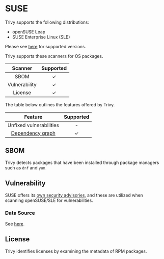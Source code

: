 # SUSE
Trivy supports the following distributions:

- openSUSE Leap
- SUSE Enterprise Linux (SLE)

Please see [here](index.md#supported-os) for supported versions.

Trivy supports these scanners for OS packages.

|    Scanner    | Supported |
| :-----------: | :-------: |
|     SBOM      |     ✓     |
| Vulnerability |     ✓     |
|    License    |     ✓     |

The table below outlines the features offered by Trivy.

|               Feature                | Supported |
|:------------------------------------:|:---------:|
|       Unfixed vulnerabilities        |     -     |
| [Dependency graph][dependency-graph] |     ✓     |

## SBOM
Trivy detects packages that have been installed through package managers such as `dnf` and `yum`.

## Vulnerability
SUSE offers its [own security advisories][cvrf], and these are utilized when scanning openSUSE/SLE for vulnerabilities.

### Data Source
See [here](../../scanner/vulnerability.md#data-sources).

## License
Trivy identifies licenses by examining the metadata of RPM packages.


[dependency-graph]: ../../configuration/reporting.md#show-origins-of-vulnerable-dependencies
[cvrf]: http://ftp.suse.com/pub/projects/security/cvrf/

[vulnerability statuses]: ../../configuration/filtering.md#by-status